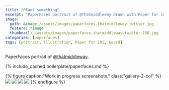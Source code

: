 ```yaml
---
title: "Plant something"
excerpt: "PaperFaces portrait of @thatmiddleway drawn with Paper for iOS on an iPad."
image: 
  path: &image /assets/images/paperfaces-thatmiddleway-twitter.jpg 
  feature: *image
  thumbnail: /assets/images/paperfaces-thatmiddleway-twitter-150.jpg
categories: [paperfaces]
tags: [portrait, illustration, Paper for iOS, beard]
---
```


PaperFaces portrait of [@thatmiddleway](https://twitter.com/thatmiddleway).

{% include_cached boilerplate/paperfaces.md %}

{% figure caption:"Work in progress screenshots." class:"gallery-2-col" %}
[![](/assets/images/paperfaces-thatmiddleway-process-1-600.jpg)](/assets/images/paperfaces-thatmiddleway-process-1-lg.jpg)
[![](/assets/images/paperfaces-thatmiddleway-process-2-600.jpg)](/assets/images/paperfaces-thatmiddleway-process-2-lg.jpg)
[![](/assets/images/paperfaces-thatmiddleway-process-3-600.jpg)](/assets/images/paperfaces-thatmiddleway-process-3-lg.jpg)
[![](/assets/images/paperfaces-thatmiddleway-process-4-600.jpg)](/assets/images/paperfaces-thatmiddleway-process-4-lg.jpg)
{% endfigure %}
